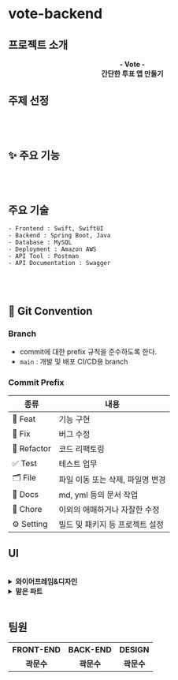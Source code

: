 # vote-backend

## 프로젝트 소개

<p align="center">


  <strong>
    - Vote -
    <br>
    간단한 투표 앱 만들기
  </strong>
</p>



##  주제 선정
<br>


<br>

## ✨ 주요 기능
<br>


<br>

## 주요 기술

```
- Frontend : Swift, SwiftUI
- Backend : Spring Boot, Java
- Database : MySQL
- Deployment : Amazon AWS
- API Tool : Postman
- API Documentation : Swagger
```
<br>

<br>

## 🤝 Git Convention

### Branch
- commit에 대한 prefix 규칙을 준수하도록 한다.
- `main` : 개발 및 배포 CI/CD용 branch


### Commit Prefix

| 종류        | 내용                                             |
|-----------| ------------------------------------------------ |
| 💫 Feat        | 기능 구현                                          |
| 🐛 Fix    | 버그 수정                                           |
| 🔨 Refactor | 코드 리팩토링                                         |
| ✅ Test    | 테스트 업무                                        |
| 🗂️  File   | 파일 이동 또는 삭제, 파일명 변경                         |
| 📝 Docs   | md, yml 등의 문서 작업                               |
| 🔧 Chore  | 이외의 애매하거나 자잘한 수정                            |
| ⚙️ Setting | 빌드 및 패키지 등 프로젝트 설정                           |

## UI
<br>

<details>
  <summary><b>와이어프레임&디자인</b></summary>
  <div markdown="1">
  <div align="center">

  </div>
  </div>
</details>
<details>
  <summary><b>맡은 파트</b></summary>
  <div markdown="1">

  </div>
</details>

<br>


## 팀원
<table>
  <tr> 
    <th align='center'><strong>FRONT-END</strong></th> 
    <th align='center'><strong>BACK-END</strong></th> 
    <th align='center'><strong>DESIGN</strong></th> 
  </tr>
  <tr> 
    <td align='center'><strong>곽문수</strong></td> 
    <td align='center'><strong>곽문수</strong></td> 
    <td align='center'><strong>곽문수</strong></td> 
  </tr>
</table>